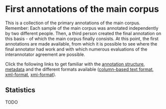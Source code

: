 # First annotations of the main corpus

This is a collection of the primary annotations of the main corpus. Remember: Each sample of the main corpus was annotated independently by two different people. Then, a third person created the final annotation on this basis - of which the main corpus finally consists. At this point, the first annotations are made available, from which it is possible to see where the final annotator had work and with which numerous evaluations of the interannotator agreement are possible.

Click the following links to get familiar with the [annotation structure](annotation_structure.md), [metadata](metadata.md) and the different formats available ([column-based text format](column_based_text_format.md),  [xml-format](xml_format.md),  [xmi-format](xmi_format.md)).

## Statistics

TODO
